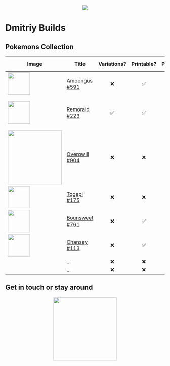 <p align="center">
  <img src="https://user-images.githubusercontent.com/78694043/177025362-08ba86a3-2222-41be-815b-c75ce574df84.jpg" />
</p>

# Dmitriy Builds

## Pokemons Collection

| Image | Title          | Variations? | Printable? | Physical? | Etsy link? | Height |
|---------------|--------------|:-------------:|:----------:|:-------:|------------|--------|
|<img src="https://user-images.githubusercontent.com/78694043/177025561-6cadba69-7fbe-4f70-ae3d-baad15156b3d.jpg" height="70" />               | [Amoongus #591](https://github.com/dimitryzub/dmitriy-builds-pokemons-sculpted-collection/blob/132aafe3bf239028938dc7ba10f2908617a2af69/Pokemons/Foongus-Amoongus/Amoongus/amoongus.md)  | ❌          |     ✅       |   ❌        | ❌           |   ~7cm stand     |
|<img src="https://user-images.githubusercontent.com/78694043/177384979-d1a0d38f-201e-4340-be0f-9745491b850d.jpg" height="70" />               | [Remoraid #223](https://github.com/dimitryzub/dmitriy-builds-pokemons-3d-sculpted-collection/blob/bb3d9ffc3c6a8a09fdf3bdb8f861958dee1c63f6/Pokemons/Remoraid/remoraid.md)  | ✅          |    ✅        |   ❌        |   [Remoraid Pokemon on the Stand STL File](https://www.etsy.com/listing/1263557889/remoraid-pokemon-on-the-stand-stl-file)          |    ~10cm    |
|<img src="https://user-images.githubusercontent.com/78694043/179388166-73e1528a-dcfb-4b73-ae97-562aba707c20.jpg" height="170" />               | [Overqwill #904](https://github.com/dimitryzub/dmitriy-builds-pokemons-3d-sculpted-collection/blob/fc621a3c150f8c6b017ca6455ca04313ac7d9e63/Pokemons/Overqwill/overqwill.md) |  ❌         |      ❌      |   ✅        |  ❌          |   ~7cm     |
|<img src="https://user-images.githubusercontent.com/78694043/179410824-78b1f752-701c-4472-bd0b-1e45a43c34d1.jpg" height="70"  />              | [Togepi #175](https://github.com/dimitryzub/dmitriy-builds/blob/28b85e4fa67482f4cffd3fc0df1786953fe015c9/Pokemons/Togepi/Togepi.md) |  ❌         |      ❌       |   ✅        |  ❌          |   ~5cm     |
| <img src="https://user-images.githubusercontent.com/78694043/179411235-3b05ce79-6764-4df2-93f8-75f6d51853ad.png" height="70"  />              | [Bounsweet #761](https://github.com/dimitryzub/dmitriy-builds/blob/b511aac7709693b7da805a202c5a901235918e65/Pokemons/Bounsweet/Bounsweet.md) |  ❌         |      ✅      |  ❌        |  ❌          |   ~5cm     |
|<img src="https://user-images.githubusercontent.com/78694043/179411357-bd07cf90-32b2-4270-98ba-57c0b77d4454.jpg" height="70" />               | [Chansey #113](https://github.com/dimitryzub/dmitriy-builds/blob/e55b7e3cf790fe5f8c83d1cf58dc873f17076f66/Pokemons/Chansey/Chansey.md) |  ❌         |      ✅      |   ❌        |  ❌         |   ~5cm     |
|               | ... |  ❌         |      ❌      |   ✅        |  ❌          |   ~7cm     |
|               | ... |  ❌         |      ❌      |   ✅        |  ❌          |   ~7cm     |




## Get in touch or stay around

<p align="center">
  <img src="https://user-images.githubusercontent.com/78694043/177582965-50bc59d2-ba1f-413f-899f-7f79b01b44a6.png" height="200" />
</p>
